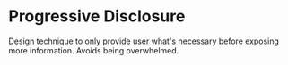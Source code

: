 # Progressive Disclosure

Design technique to only provide user what's necessary before exposing more information. Avoids being overwhelmed.